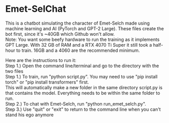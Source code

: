 # Emet-SelChat  
This is a chatbot simulating the character of Emet-Selch made using machine learning and AI (PyTorch and GPT-2 Large). These files create the bot first, since it's ~40GB which Github won't allow.  
Note: You want some beefy hardware to run the training as it implements GPT Large. With 32 GB of RAM and a RTX 4070 Ti Super it still took a half-hour to train. 16GB and a 4060 are the recommended minimum.  

Here are the instructions to run it:  
Step 1.) Open the command line/terminal and go to the directory with the two files  
Step 1.) To train, run "python script.py". You may need to use "pip install torch" or "pip install transformers" first.  
This will automatically make a new folder in the same directory script.py is that contains the model. Everything needs to be within the same folder to run.  
Step 2.) To chat with Emet-Selch, run "python run_emet_selch.py".  
Step 3.) Use "quit" or "exit" to return to the command line when you can't stand his ego anymore

